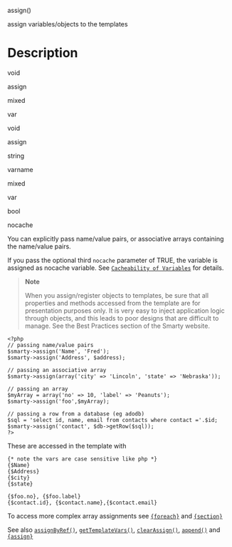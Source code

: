assign()

assign variables/objects to the templates

Description
===========

void

assign

mixed

var

void

assign

string

varname

mixed

var

bool

nocache

You can explicitly pass name/value pairs, or associative arrays
containing the name/value pairs.

If you pass the optional third `nocache` parameter of TRUE, the variable
is assigned as nocache variable. See
[`Cacheability of Variables`](#cacheability.variables) for details.

> **Note**
>
> When you assign/register objects to templates, be sure that all
> properties and methods accessed from the template are for presentation
> purposes only. It is very easy to inject application logic through
> objects, and this leads to poor designs that are difficult to manage.
> See the Best Practices section of the Smarty website.

    <?php
    // passing name/value pairs
    $smarty->assign('Name', 'Fred');
    $smarty->assign('Address', $address);

    // passing an associative array
    $smarty->assign(array('city' => 'Lincoln', 'state' => 'Nebraska'));

    // passing an array
    $myArray = array('no' => 10, 'label' => 'Peanuts');
    $smarty->assign('foo',$myArray);

    // passing a row from a database (eg adodb)
    $sql = 'select id, name, email from contacts where contact ='.$id;
    $smarty->assign('contact', $db->getRow($sql));
    ?>

These are accessed in the template with

    {* note the vars are case sensitive like php *}
    {$Name}
    {$Address}
    {$city}
    {$state}

    {$foo.no}, {$foo.label}
    {$contact.id}, {$contact.name},{$contact.email}

To access more complex array assignments see
[`{foreach}`](#language.function.foreach) and
[`{section}`](#language.function.section)

See also [`assignByRef()`](#api.assign.by.ref),
[`getTemplateVars()`](#api.get.template.vars),
[`clearAssign()`](#api.clear.assign), [`append()`](#api.append) and
[`{assign}`](#language.function.assign)
